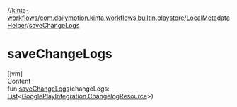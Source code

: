 //[kinta-workflows](../../../index.md)/[com.dailymotion.kinta.workflows.builtin.playstore](../index.md)/[LocalMetadataHelper](index.md)/[saveChangeLogs](save-change-logs.md)



# saveChangeLogs  
[jvm]  
Content  
fun [saveChangeLogs](save-change-logs.md)(changeLogs: [List](https://kotlinlang.org/api/latest/jvm/stdlib/kotlin.collections/-list/index.html)<[GooglePlayIntegration.ChangelogResource](../../../../kinta-lib/kinta-lib/com.dailymotion.kinta.integration.googleplay.internal/-google-play-integration/-changelog-resource/index.md)>)  



